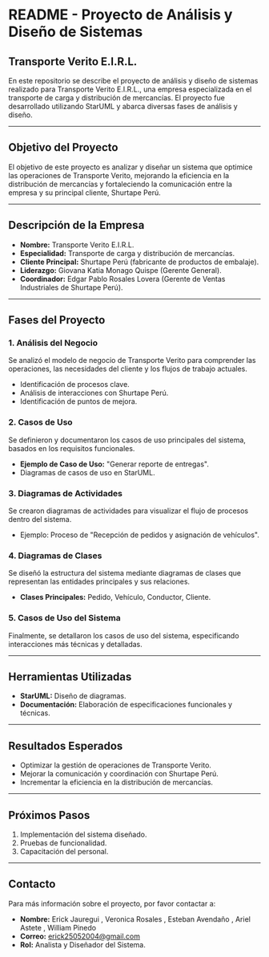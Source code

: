 # README - Proyecto de Análisis y Diseño de Sistemas

## Transporte Verito E.I.R.L.

En este repositorio se describe el proyecto de análisis y diseño de sistemas realizado para Transporte Verito E.I.R.L., una empresa especializada en el transporte de carga y distribución de mercancías. El proyecto fue desarrollado utilizando StarUML y abarca diversas fases de análisis y diseño.

---

## **Objetivo del Proyecto**
El objetivo de este proyecto es analizar y diseñar un sistema que optimice las operaciones de Transporte Verito, mejorando la eficiencia en la distribución de mercancías y fortaleciendo la comunicación entre la empresa y su principal cliente, Shurtape Perú.

---

## **Descripción de la Empresa**
- **Nombre:** Transporte Verito E.I.R.L.
- **Especialidad:** Transporte de carga y distribución de mercancías.
- **Cliente Principal:** Shurtape Perú (fabricante de productos de embalaje).
- **Liderazgo:** Giovana Katia Monago Quispe (Gerente General).
- **Coordinador:** Edgar Pablo Rosales Lovera (Gerente de Ventas Industriales de Shurtape Perú).

---

## **Fases del Proyecto**

### 1. **Análisis del Negocio**
Se analizó el modelo de negocio de Transporte Verito para comprender las operaciones, las necesidades del cliente y los flujos de trabajo actuales.

- Identificación de procesos clave.
- Análisis de interacciones con Shurtape Perú.
- Identificación de puntos de mejora.

### 2. **Casos de Uso**
Se definieron y documentaron los casos de uso principales del sistema, basados en los requisitos funcionales.

- **Ejemplo de Caso de Uso:** "Generar reporte de entregas".
- Diagramas de casos de uso en StarUML.

### 3. **Diagramas de Actividades**
Se crearon diagramas de actividades para visualizar el flujo de procesos dentro del sistema.

- Ejemplo: Proceso de "Recepción de pedidos y asignación de vehículos".

### 4. **Diagramas de Clases**
Se diseñó la estructura del sistema mediante diagramas de clases que representan las entidades principales y sus relaciones.

- **Clases Principales:** Pedido, Vehículo, Conductor, Cliente.

### 5. **Casos de Uso del Sistema**
Finalmente, se detallaron los casos de uso del sistema, especificando interacciones más técnicas y detalladas.

---

## **Herramientas Utilizadas**
- **StarUML:** Diseño de diagramas.
- **Documentación:** Elaboración de especificaciones funcionales y técnicas.

---

## **Resultados Esperados**
- Optimizar la gestión de operaciones de Transporte Verito.
- Mejorar la comunicación y coordinación con Shurtape Perú.
- Incrementar la eficiencia en la distribución de mercancías.

---

## **Próximos Pasos**
1. Implementación del sistema diseñado.
2. Pruebas de funcionalidad.
3. Capacitación del personal.

---

## **Contacto**
Para más información sobre el proyecto, por favor contactar a:
- **Nombre:** Erick Jauregui , Veronica Rosales , Esteban Avendaño , Ariel Astete , William Pinedo
- **Correo:** erick25052004@gmail.com
- **Rol:** Analista y Diseñador del Sistema.

